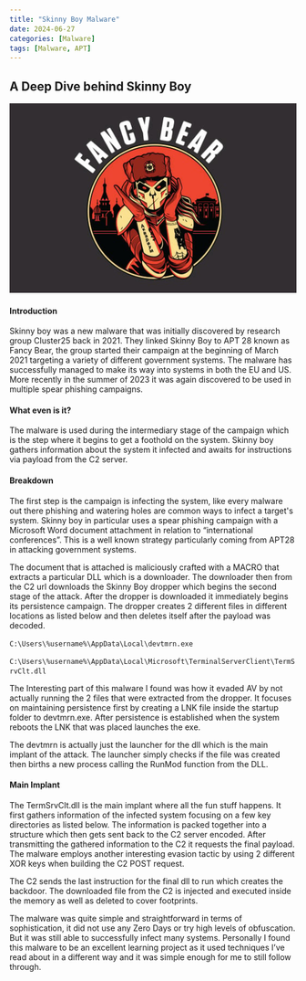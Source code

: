 ```yaml
---
title: "Skinny Boy Malware"
date: 2024-06-27
categories: [Malware]
tags: [Malware, APT]
---
```


## A Deep Dive behind Skinny Boy

![image info](FancyBear.jpg)


#### Introduction

Skinny boy was a new malware that was initially discovered by research group Cluster25 back in 2021. They linked Skinny Boy to APT 28 known as Fancy Bear, the group started their campaign at the beginning of March 2021 targeting a variety of different government systems. The malware has successfully managed to make its way into systems in both the EU and US. More recently in the summer of 2023 it was again discovered to be used in multiple spear phishing campaigns.

#### What even is it?

The malware is used during the intermediary stage of the campaign which is the step where it begins to get a foothold on the system. Skinny boy gathers information about the system it infected and awaits for instructions via payload from the C2 server.

#### Breakdown

The first step is the campaign is infecting the system, like every malware out there phishing and watering holes are common ways to infect a target's system. Skinny boy in particular uses a spear phishing campaign with a Microsoft Word document attachment in relation to “international conferences”. This is a well known strategy particularly coming from APT28 in attacking government systems. 

The document that is attached is maliciously crafted with a MACRO that extracts a particular DLL which is a downloader. The downloader then from the C2 url downloads the Skinny Boy dropper which begins the second stage of the attack. After the dropper is downloaded it immediately begins its persistence campaign. The dropper creates 2 different files in different locations as listed below and then deletes itself after the payload was decoded.

`C:\Users\%username%\AppData\Local\devtmrn.exe` 

`C:\Users\%username%\AppData\Local\Microsoft\TerminalServerClient\TermSrvClt.dll`

The Interesting part of this malware I found was how it evaded AV by not actually running the 2 files that were extracted from the dropper. It focuses on maintaining persistence first by creating a LNK file inside the startup folder to devtmrn.exe. After persistence is established when the system reboots the LNK that was placed launches the exe.

The devtmrn is actually just the launcher for the dll which is the main implant of the attack. The launcher simply checks if the file was created then births a new process calling the RunMod function from the DLL.

#### Main Implant

The TermSrvClt.dll is the main implant where all the fun stuff happens. It first gathers information of the infected system focusing on a few key directories as listed below. The information is packed together into a structure which then gets sent back to the C2 server encoded. After transmitting the gathered information to the C2 it requests the final payload. The malware employs another interesting evasion tactic by using 2 different XOR keys when building the C2 POST request. 

The C2 sends the last instruction for the final dll to run which creates the backdoor. The downloaded file from the C2 is injected and executed inside the memory as well as deleted to cover footprints.

The malware was quite simple and straightforward in terms of sophistication, it did not use any Zero Days or try high levels of obfuscation. But it was still able to successfully infect many systems. Personally I found this malware to be an excellent learning project as it used techniques I’ve read about in a different way and it was simple enough for me to still follow through.



